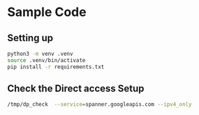 # Sample Code

## Setting up

```bash
python3 -m venv .venv
source .venv/bin/activate
pip install -r requirements.txt
```

## Check the Direct access Setup

```bash
/tmp/dp_check  --service=spanner.googleapis.com --ipv4_only
```
